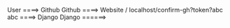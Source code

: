User ====> Github
Github ====> Website / localhost/confirm-gh?token?abc
abc ====> Django
Django ======>
